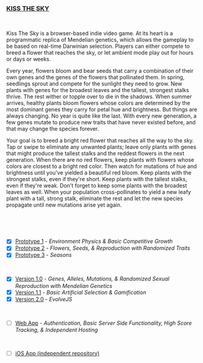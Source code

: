 ### [KISS THE SKY](https://kissthesky.app)

<br>

Kiss The Sky is a browser-based indie video game. At its heart is a programmatic replica of Mendelian genetics, which allows the gameplay to be based on real-time Darwinian selection. Players can either compete to breed a flower that reaches the sky, or let ambient mode play out for hours or days or weeks.

Every year, flowers bloom and bear seeds that carry a combination of their own genes and the genes of the flowers that pollinated them. In spring, seedlings sprout and compete for the sunlight they need to grow. New plants with genes for the broadest leaves and the tallest, strongest stalks thrive. The rest wither or topple over to die in the shadows. When summer arrives, healthy plants bloom flowers whose colors are determined by the most dominant genes they carry for petal hue and brightness. But things are always changing. No year is quite like the last. With every new generation, a few genes mutate to produce new traits that have never existed before, and that may change the species forever.

Your goal is to breed a bright red flower that reaches all the way to the sky. Tap or swipe to eliminate any unwanted plants; leave only plants with genes that might produce the tallest stalks and the reddest flowers in the next generation. When there are no red flowers, keep plants with flowers whose colors are closest to a bright red color. Then watch for mutations of hue and brightness until you've yielded a beautiful red bloom. Keep plants with the strongest stalks, even if they're short. Keep plants with the tallest stalks, even if they're weak. Don't forget to keep some plants with the broadest leaves as well. When your population cross-pollinates to yield a new leafy plant with a tall, strong stalk, eliminate the rest and let the new species propagate until new mutations arise yet again.

<br>
<br>
<br>

- [X] [Prototype 1](https://github.com/matthewmain/kiss_the_sky/tree/master/prototypes/prototype_1) - _Environment Physics & Basic Competitive Growth_  
- [X] [Prototype 2](https://github.com/matthewmain/kiss_the_sky/tree/master/prototypes/prototype_2) - _Flowers, Seeds, & Reproduction with Randomized Traits_  
- [X] [Prototype 3](https://github.com/matthewmain/kiss_the_sky/tree/master/prototypes/prototype_3) - _Seasons_

<br>

- [X] [Version 1.0](https://github.com/matthewmain/kiss_the_sky/tree/master/builds/v1.0) - _Genes, Alleles, Mutations, & Randomized Sexual Reproduction with Mendelian Genetics_
- [X] [Version 1.1](https://github.com/matthewmain/kiss_the_sky/tree/master/builds/v1.1) - _Basic Artificial Selection & Gamification_
- [X] [Version 2.0](https://github.com/matthewmain/kiss_the_sky/tree/master/builds/v2.0) - _EvolveJS_

<br>

- [ ] [Web App](https://github.com/matthewmain/kiss_the_sky/tree/master/webapp) - _Authentication, Basic Server Side Functionality, High Score Tracking, & Independent Hosting_

<br>

- [ ] [iOS App (independent repository)](https://github.com/matthewmain/kiss_the_sky_iOS)


